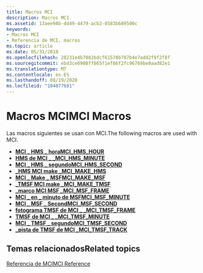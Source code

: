 ```yaml
---
title: Macros MCI
description: Macros MCI
ms.assetid: 13aee98b-dd49-4479-acb2-0583b689500c
keywords:
- Macros MCI
- Referencia de MCI, macros
ms.topic: article
ms.date: 05/31/2018
ms.openlocfilehash: 28231e4b7082bdcf61578b787b4e7add2f9f2f8f
ms.sourcegitcommit: ebd3ce6908ff865f1ef66f2fc96769be0aad82e1
ms.translationtype: MT
ms.contentlocale: es-ES
ms.lasthandoff: 08/19/2020
ms.locfileid: "104077681"
---
```

# <a name="mci-macros"></a><span data-ttu-id="f3881-105">Macros MCI</span><span class="sxs-lookup"><span data-stu-id="f3881-105">MCI Macros</span></span>

<span data-ttu-id="f3881-106">Las macros siguientes se usan con MCI.</span><span class="sxs-lookup"><span data-stu-id="f3881-106">The following macros are used with MCI.</span></span>

-   [<span data-ttu-id="f3881-107">**MCI \_ HMS \_ hora**</span><span class="sxs-lookup"><span data-stu-id="f3881-107">**MCI\_HMS\_HOUR**</span></span>](mci-hms-hour.md)
-   [<span data-ttu-id="f3881-108">**HMS de MCI \_ \_**</span><span class="sxs-lookup"><span data-stu-id="f3881-108">**MCI\_HMS\_MINUTE**</span></span>](mci-hms-minute.md)
-   [<span data-ttu-id="f3881-109">**MCI \_ HMS \_ segundo**</span><span class="sxs-lookup"><span data-stu-id="f3881-109">**MCI\_HMS\_SECOND**</span></span>](mci-hms-second.md)
-   [<span data-ttu-id="f3881-110">**\_HMS MCI make \_**</span><span class="sxs-lookup"><span data-stu-id="f3881-110">**MCI\_MAKE\_HMS**</span></span>](mci-make-hms.md)
-   [<span data-ttu-id="f3881-111">**MCI \_ Make \_ MSF**</span><span class="sxs-lookup"><span data-stu-id="f3881-111">**MCI\_MAKE\_MSF**</span></span>](mci-make-msf.md)
-   [<span data-ttu-id="f3881-112">**\_TMSF MCI make \_**</span><span class="sxs-lookup"><span data-stu-id="f3881-112">**MCI\_MAKE\_TMSF**</span></span>](mci-make-tmsf.md)
-   <span data-ttu-id="f3881-113">[**\_marco MCI MSF \_**](/previous-versions//dd743438(v=vs.85))</span><span class="sxs-lookup"><span data-stu-id="f3881-113">[**MCI\_MSF\_FRAME**](/previous-versions//dd743438(v=vs.85))</span></span>
-   [<span data-ttu-id="f3881-114">**MCI \_ en \_ minuto de MSF**</span><span class="sxs-lookup"><span data-stu-id="f3881-114">**MCI\_MSF\_MINUTE**</span></span>](mci-msf-minute.md)
-   [<span data-ttu-id="f3881-115">**MCI \_ MSF \_ Second**</span><span class="sxs-lookup"><span data-stu-id="f3881-115">**MCI\_MSF\_SECOND**</span></span>](mci-msf-second.md)
-   [<span data-ttu-id="f3881-116">**fotograma TMSF de MCI \_ \_**</span><span class="sxs-lookup"><span data-stu-id="f3881-116">**MCI\_TMSF\_FRAME**</span></span>](mci-tmsf-frame.md)
-   [<span data-ttu-id="f3881-117">**TMSF de MCI \_ \_**</span><span class="sxs-lookup"><span data-stu-id="f3881-117">**MCI\_TMSF\_MINUTE**</span></span>](mci-tmsf-minute.md)
-   [<span data-ttu-id="f3881-118">**MCI \_ TMSF \_ segundo**</span><span class="sxs-lookup"><span data-stu-id="f3881-118">**MCI\_TMSF\_SECOND**</span></span>](mci-tmsf-second.md)
-   [<span data-ttu-id="f3881-119">**\_pista de TMSF de MCI \_**</span><span class="sxs-lookup"><span data-stu-id="f3881-119">**MCI\_TMSF\_TRACK**</span></span>](mci-tmsf-track.md)

## <a name="related-topics"></a><span data-ttu-id="f3881-120">Temas relacionados</span><span class="sxs-lookup"><span data-stu-id="f3881-120">Related topics</span></span>

<dl> <dt>

[<span data-ttu-id="f3881-121">Referencia de MCI</span><span class="sxs-lookup"><span data-stu-id="f3881-121">MCI Reference</span></span>](mci-reference.md)
</dt> </dl>

 

 